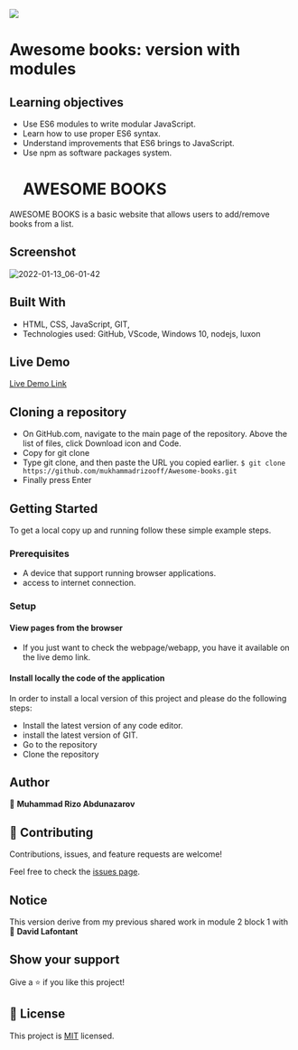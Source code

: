 ![](https://img.shields.io/badge/Microverse-blueviolet)


# Awesome books: version with modules
## Learning objectives
- Use ES6 modules to write modular JavaScript.
- Learn how to use proper ES6 syntax.
- Understand improvements that ES6 brings to JavaScript.
- Use npm as software packages system.
  #  AWESOME BOOKS
AWESOME BOOKS is a basic website that allows users to add/remove books from a list. 
## Screenshot

![2022-01-13_06-01-42](https://user-images.githubusercontent.com/63915024/149247618-0d491557-db36-4f40-af49-a87efea0c525.png)


## Built With

- HTML, CSS, JavaScript, GIT,
- Technologies used: GitHub, VScode, Windows 10, nodejs, luxon

## Live Demo

[Live Demo Link](https://mukhammadrizooff.github.io/Awesome-books/)

## Cloning a repository
- On GitHub.com, navigate to the main page of the repository. Above the list of files, click Download icon and Code.
- Copy for git clone
- Type git clone, and then paste the URL you copied earlier.
`$ git clone https://github.com/mukhammadrizooff/Awesome-books.git`
- Finally press Enter

## Getting Started

To get a local copy up and running follow these simple example steps.

### Prerequisites

- A device that support running browser applications.
- access to internet connection.


### Setup

#### View pages from the browser

- If you just want to check the webpage/webapp, you have it available on the live demo link.

#### Install locally the code of the application

In order to install a local version of this project and please do the following steps:
- Install the latest version of any code editor.
- install the latest version of GIT.
- Go to the repository
- Clone the repository


## Author


👤 **Muhammad Rizo Abdunazarov**



## 🤝 Contributing

Contributions, issues, and feature requests are welcome!

Feel free to check the [issues page](https://github.com/mukhammadrizooff/Awesome-books/issues).

## Notice

This version derive from my previous shared work in module 2 block 1 with 👤 **David Lafontant**

## Show your support

Give a ⭐️ if you like this project!

## 📝 License

This project is [MIT](LICENCE.md) licensed.
